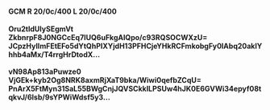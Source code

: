 #### GCM R 20/0c/400 L 20/0c/400
**Oru2tldUIySEgmVt**<br/>**ZkbnrpF8J0NGCcEq7IUQ6uFkgAlQpo/c93RQSOCWXzU=**<br/>**JCpzHyIlmFEtEFo5dYtQhPIXYjdH13PFHCjeYHkRCFmkobgFy0lAbq20aklYhhb4aMx/T4rrgHrDtodX...**<br/><br/>
**vN98Ap813aPuwze0**<br/>**VjGEk+kyb2Og8NRK8axmRjXaT9bka/Wiwi0qefbZCqU=**<br/>**PnArX5FtMyn31SaL55BWgCnjJQVSCkkILPSUw4hJK0E6GVWi34epyf08tqkvJ/6lsb/9sYPWiWdsf5y3...**